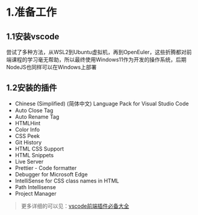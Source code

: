 # 1.准备工作

## 1.1安装vscode

尝试了多种方法，从WSL2到Ubuntu虚拟机，再到OpenEuler，这些折腾都对前端课程的学习毫无帮助，所以最终使用Windows11作为开发的操作系统，后期NodeJS也同样可以在Windows上部署

## 1.2安装的插件

- Chinese (Simplified) (简体中文) Language Pack for Visual Studio Code
- Auto Close Tag
- Auto Rename Tag
- HTMLHint
- Color Info
- CSS Peek
- Git History
- HTML CSS Support
- HTML Snippets
- Live Server
- Prettier - Code formatter
- Debugger for Microsoft Edge
- IntelliSense for CSS class names in HTML
- Path Intellisense
- Project Manager

> 更多详细的可以见：[vscode前端插件必备大全](https://zhuanlan.zhihu.com/p/338735272)

